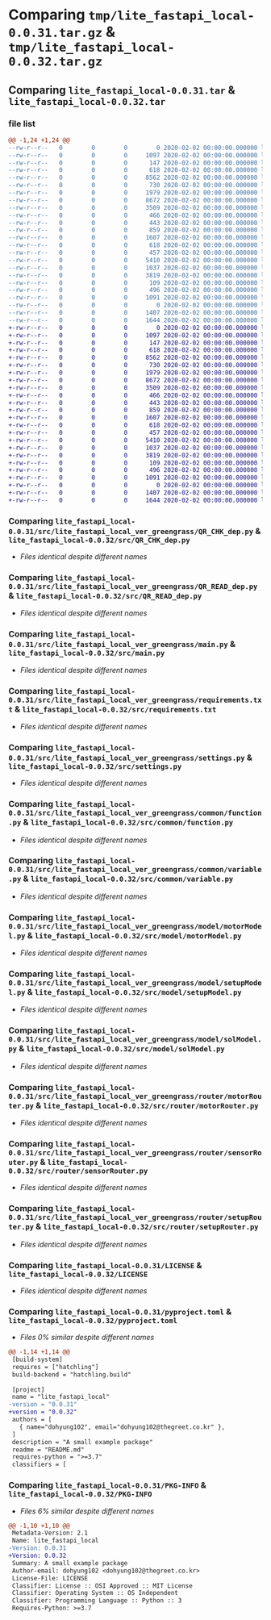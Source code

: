 # Comparing `tmp/lite_fastapi_local-0.0.31.tar.gz` & `tmp/lite_fastapi_local-0.0.32.tar.gz`

## Comparing `lite_fastapi_local-0.0.31.tar` & `lite_fastapi_local-0.0.32.tar`

### file list

```diff
@@ -1,24 +1,24 @@
--rw-r--r--   0        0        0        0 2020-02-02 00:00:00.000000 lite_fastapi_local-0.0.31/readme.md
--rw-r--r--   0        0        0     1097 2020-02-02 00:00:00.000000 lite_fastapi_local-0.0.31/src/lite_fastapi_local_ver_greengrass/QR_CHK_dep.py
--rw-r--r--   0        0        0      147 2020-02-02 00:00:00.000000 lite_fastapi_local-0.0.31/src/lite_fastapi_local_ver_greengrass/QR_END_dep.py
--rw-r--r--   0        0        0      618 2020-02-02 00:00:00.000000 lite_fastapi_local-0.0.31/src/lite_fastapi_local_ver_greengrass/QR_READ_dep.py
--rw-r--r--   0        0        0     8562 2020-02-02 00:00:00.000000 lite_fastapi_local-0.0.31/src/lite_fastapi_local_ver_greengrass/main.py
--rw-r--r--   0        0        0      730 2020-02-02 00:00:00.000000 lite_fastapi_local-0.0.31/src/lite_fastapi_local_ver_greengrass/requirements.txt
--rw-r--r--   0        0        0     1979 2020-02-02 00:00:00.000000 lite_fastapi_local-0.0.31/src/lite_fastapi_local_ver_greengrass/settings.py
--rw-r--r--   0        0        0     8672 2020-02-02 00:00:00.000000 lite_fastapi_local-0.0.31/src/lite_fastapi_local_ver_greengrass/common/function.py
--rw-r--r--   0        0        0     3509 2020-02-02 00:00:00.000000 lite_fastapi_local-0.0.31/src/lite_fastapi_local_ver_greengrass/common/variable.py
--rw-r--r--   0        0        0      466 2020-02-02 00:00:00.000000 lite_fastapi_local-0.0.31/src/lite_fastapi_local_ver_greengrass/model/boxDoorModel.py
--rw-r--r--   0        0        0      443 2020-02-02 00:00:00.000000 lite_fastapi_local-0.0.31/src/lite_fastapi_local_ver_greengrass/model/ledModel.py
--rw-r--r--   0        0        0      859 2020-02-02 00:00:00.000000 lite_fastapi_local-0.0.31/src/lite_fastapi_local_ver_greengrass/model/motorModel.py
--rw-r--r--   0        0        0     1607 2020-02-02 00:00:00.000000 lite_fastapi_local-0.0.31/src/lite_fastapi_local_ver_greengrass/model/setupModel.py
--rw-r--r--   0        0        0      618 2020-02-02 00:00:00.000000 lite_fastapi_local-0.0.31/src/lite_fastapi_local_ver_greengrass/model/solModel.py
--rw-r--r--   0        0        0      457 2020-02-02 00:00:00.000000 lite_fastapi_local-0.0.31/src/lite_fastapi_local_ver_greengrass/model/sprayModel.py
--rw-r--r--   0        0        0     5410 2020-02-02 00:00:00.000000 lite_fastapi_local-0.0.31/src/lite_fastapi_local_ver_greengrass/router/motorRouter.py
--rw-r--r--   0        0        0     1037 2020-02-02 00:00:00.000000 lite_fastapi_local-0.0.31/src/lite_fastapi_local_ver_greengrass/router/sensorRouter.py
--rw-r--r--   0        0        0     3819 2020-02-02 00:00:00.000000 lite_fastapi_local-0.0.31/src/lite_fastapi_local_ver_greengrass/router/setupRouter.py
--rw-r--r--   0        0        0      109 2020-02-02 00:00:00.000000 lite_fastapi_local-0.0.31/src/lite_fastapi_local_ver_greengrass/schema/qrSchema.py
--rw-r--r--   0        0        0      496 2020-02-02 00:00:00.000000 lite_fastapi_local-0.0.31/src/lite_fastapi_local_ver_greengrass/schema/setupSchema.py
--rw-r--r--   0        0        0     1091 2020-02-02 00:00:00.000000 lite_fastapi_local-0.0.31/LICENSE
--rw-r--r--   0        0        0        0 2020-02-02 00:00:00.000000 lite_fastapi_local-0.0.31/README.md
--rw-r--r--   0        0        0     1407 2020-02-02 00:00:00.000000 lite_fastapi_local-0.0.31/pyproject.toml
--rw-r--r--   0        0        0     1644 2020-02-02 00:00:00.000000 lite_fastapi_local-0.0.31/PKG-INFO
+-rw-r--r--   0        0        0        0 2020-02-02 00:00:00.000000 lite_fastapi_local-0.0.32/readme.md
+-rw-r--r--   0        0        0     1097 2020-02-02 00:00:00.000000 lite_fastapi_local-0.0.32/src/QR_CHK_dep.py
+-rw-r--r--   0        0        0      147 2020-02-02 00:00:00.000000 lite_fastapi_local-0.0.32/src/QR_END_dep.py
+-rw-r--r--   0        0        0      618 2020-02-02 00:00:00.000000 lite_fastapi_local-0.0.32/src/QR_READ_dep.py
+-rw-r--r--   0        0        0     8562 2020-02-02 00:00:00.000000 lite_fastapi_local-0.0.32/src/main.py
+-rw-r--r--   0        0        0      730 2020-02-02 00:00:00.000000 lite_fastapi_local-0.0.32/src/requirements.txt
+-rw-r--r--   0        0        0     1979 2020-02-02 00:00:00.000000 lite_fastapi_local-0.0.32/src/settings.py
+-rw-r--r--   0        0        0     8672 2020-02-02 00:00:00.000000 lite_fastapi_local-0.0.32/src/common/function.py
+-rw-r--r--   0        0        0     3509 2020-02-02 00:00:00.000000 lite_fastapi_local-0.0.32/src/common/variable.py
+-rw-r--r--   0        0        0      466 2020-02-02 00:00:00.000000 lite_fastapi_local-0.0.32/src/model/boxDoorModel.py
+-rw-r--r--   0        0        0      443 2020-02-02 00:00:00.000000 lite_fastapi_local-0.0.32/src/model/ledModel.py
+-rw-r--r--   0        0        0      859 2020-02-02 00:00:00.000000 lite_fastapi_local-0.0.32/src/model/motorModel.py
+-rw-r--r--   0        0        0     1607 2020-02-02 00:00:00.000000 lite_fastapi_local-0.0.32/src/model/setupModel.py
+-rw-r--r--   0        0        0      618 2020-02-02 00:00:00.000000 lite_fastapi_local-0.0.32/src/model/solModel.py
+-rw-r--r--   0        0        0      457 2020-02-02 00:00:00.000000 lite_fastapi_local-0.0.32/src/model/sprayModel.py
+-rw-r--r--   0        0        0     5410 2020-02-02 00:00:00.000000 lite_fastapi_local-0.0.32/src/router/motorRouter.py
+-rw-r--r--   0        0        0     1037 2020-02-02 00:00:00.000000 lite_fastapi_local-0.0.32/src/router/sensorRouter.py
+-rw-r--r--   0        0        0     3819 2020-02-02 00:00:00.000000 lite_fastapi_local-0.0.32/src/router/setupRouter.py
+-rw-r--r--   0        0        0      109 2020-02-02 00:00:00.000000 lite_fastapi_local-0.0.32/src/schema/qrSchema.py
+-rw-r--r--   0        0        0      496 2020-02-02 00:00:00.000000 lite_fastapi_local-0.0.32/src/schema/setupSchema.py
+-rw-r--r--   0        0        0     1091 2020-02-02 00:00:00.000000 lite_fastapi_local-0.0.32/LICENSE
+-rw-r--r--   0        0        0        0 2020-02-02 00:00:00.000000 lite_fastapi_local-0.0.32/README.md
+-rw-r--r--   0        0        0     1407 2020-02-02 00:00:00.000000 lite_fastapi_local-0.0.32/pyproject.toml
+-rw-r--r--   0        0        0     1644 2020-02-02 00:00:00.000000 lite_fastapi_local-0.0.32/PKG-INFO
```

### Comparing `lite_fastapi_local-0.0.31/src/lite_fastapi_local_ver_greengrass/QR_CHK_dep.py` & `lite_fastapi_local-0.0.32/src/QR_CHK_dep.py`

 * *Files identical despite different names*

### Comparing `lite_fastapi_local-0.0.31/src/lite_fastapi_local_ver_greengrass/QR_READ_dep.py` & `lite_fastapi_local-0.0.32/src/QR_READ_dep.py`

 * *Files identical despite different names*

### Comparing `lite_fastapi_local-0.0.31/src/lite_fastapi_local_ver_greengrass/main.py` & `lite_fastapi_local-0.0.32/src/main.py`

 * *Files identical despite different names*

### Comparing `lite_fastapi_local-0.0.31/src/lite_fastapi_local_ver_greengrass/requirements.txt` & `lite_fastapi_local-0.0.32/src/requirements.txt`

 * *Files identical despite different names*

### Comparing `lite_fastapi_local-0.0.31/src/lite_fastapi_local_ver_greengrass/settings.py` & `lite_fastapi_local-0.0.32/src/settings.py`

 * *Files identical despite different names*

### Comparing `lite_fastapi_local-0.0.31/src/lite_fastapi_local_ver_greengrass/common/function.py` & `lite_fastapi_local-0.0.32/src/common/function.py`

 * *Files identical despite different names*

### Comparing `lite_fastapi_local-0.0.31/src/lite_fastapi_local_ver_greengrass/common/variable.py` & `lite_fastapi_local-0.0.32/src/common/variable.py`

 * *Files identical despite different names*

### Comparing `lite_fastapi_local-0.0.31/src/lite_fastapi_local_ver_greengrass/model/motorModel.py` & `lite_fastapi_local-0.0.32/src/model/motorModel.py`

 * *Files identical despite different names*

### Comparing `lite_fastapi_local-0.0.31/src/lite_fastapi_local_ver_greengrass/model/setupModel.py` & `lite_fastapi_local-0.0.32/src/model/setupModel.py`

 * *Files identical despite different names*

### Comparing `lite_fastapi_local-0.0.31/src/lite_fastapi_local_ver_greengrass/model/solModel.py` & `lite_fastapi_local-0.0.32/src/model/solModel.py`

 * *Files identical despite different names*

### Comparing `lite_fastapi_local-0.0.31/src/lite_fastapi_local_ver_greengrass/router/motorRouter.py` & `lite_fastapi_local-0.0.32/src/router/motorRouter.py`

 * *Files identical despite different names*

### Comparing `lite_fastapi_local-0.0.31/src/lite_fastapi_local_ver_greengrass/router/sensorRouter.py` & `lite_fastapi_local-0.0.32/src/router/sensorRouter.py`

 * *Files identical despite different names*

### Comparing `lite_fastapi_local-0.0.31/src/lite_fastapi_local_ver_greengrass/router/setupRouter.py` & `lite_fastapi_local-0.0.32/src/router/setupRouter.py`

 * *Files identical despite different names*

### Comparing `lite_fastapi_local-0.0.31/LICENSE` & `lite_fastapi_local-0.0.32/LICENSE`

 * *Files identical despite different names*

### Comparing `lite_fastapi_local-0.0.31/pyproject.toml` & `lite_fastapi_local-0.0.32/pyproject.toml`

 * *Files 0% similar despite different names*

```diff
@@ -1,14 +1,14 @@
 [build-system]
 requires = ["hatchling"]
 build-backend = "hatchling.build"
 
 [project]
 name = "lite_fastapi_local"
-version = "0.0.31"
+version = "0.0.32"
 authors = [
   { name="dohyung102", email="dohyung102@thegreet.co.kr" },
 ]
 description = "A small example package"
 readme = "README.md"
 requires-python = ">=3.7"
 classifiers = [
```

### Comparing `lite_fastapi_local-0.0.31/PKG-INFO` & `lite_fastapi_local-0.0.32/PKG-INFO`

 * *Files 6% similar despite different names*

```diff
@@ -1,10 +1,10 @@
 Metadata-Version: 2.1
 Name: lite_fastapi_local
-Version: 0.0.31
+Version: 0.0.32
 Summary: A small example package
 Author-email: dohyung102 <dohyung102@thegreet.co.kr>
 License-File: LICENSE
 Classifier: License :: OSI Approved :: MIT License
 Classifier: Operating System :: OS Independent
 Classifier: Programming Language :: Python :: 3
 Requires-Python: >=3.7
```

